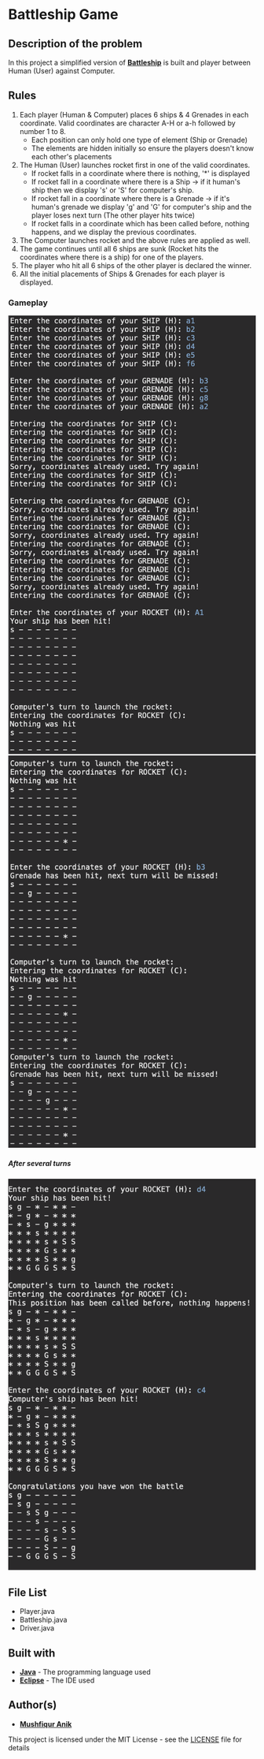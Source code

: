 # Battleship Game
  
## Description of the problem
In this project a simplified version of [**Battleship**](https://en.wikipedia.org/wiki/Battleship_(game)) is built and player between Human (User) against Computer.

## Rules
1) Each player (Human & Computer) places 6 ships & 4 Grenades in each coordinate. Valid coordinates are character A-H or a-h followed by number 1 to 8.
	 - Each position can only hold one type of element (Ship or Grenade)
	 - The elements are hidden initially so ensure the players doesn't know each other's placements
2) The Human (User) launches rocket first in one of the valid coordinates.
	 - If rocket falls in a coordinate where there is nothing, '*' is displayed
	 - If rocket fall in a coordinate where there is a Ship -> if it human's ship then we display 's' or 'S' for computer's ship.
	 - If rocket fall in a coordinate where there is a Grenade -> if it's human's grenade we display 'g' and 'G' for computer's ship and the player loses next turn (The other player hits twice)
	 - If rocket falls in a coordinate which has been called before, nothing happens, and we display the previous coordinates.
3) The Computer launches rocket and the above rules are applied as well.
4) The game continues until all 6 ships are sunk (Rocket hits the coordinates where there is a ship) for one of the players.
5) The player who hit all 6 ships of the other player is declared the winner.
6) All the initial placements of Ships & Grenades for each player is displayed.

### Gameplay 
![Start](1.png?raw=true "Optional Title")
![Start](2.png?raw=true "Optional Title")
##### After several turns
![Start](3.png?raw=true "Optional Title")

## File List
- Player.java
- Battleship.java
- Driver.java

## Built with

* [**Java**](https://en.wikipedia.org/wiki/Java_(programming_language)) - The programming language used
* [**Eclipse**](https://en.wikipedia.org/wiki/Eclipse_(software)) - The IDE used 


## Author(s)

* [**Mushfiqur Anik**](https://github.com/mushfiqur-anik)

This project is licensed under the MIT License - see the [LICENSE](LICENSE) file for details
